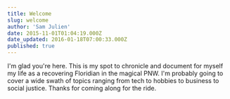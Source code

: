 ```yaml
---
title: Welcome
slug: welcome
author: 'Sam Julien'
date: 2015-11-01T01:04:19.000Z
date_updated: 2016-01-18T07:00:33.000Z
published: true
---
```


I'm glad you're here. This is my spot to chronicle and document for myself my life as a recovering Floridian in the magical PNW. I'm probably going to cover a wide swath of topics ranging from tech to hobbies to business to social justice. Thanks for coming along for the ride.
